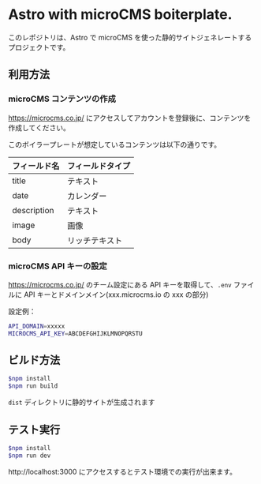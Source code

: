 # Astro with microCMS boiterplate.

このレポジトリは、Astro で microCMS を使った静的サイトジェネレートするプロジェクトです。

## 利用方法

### microCMS コンテンツの作成

https://microcms.co.jp/ にアクセスしてアカウントを登録後に、コンテンツを作成してください。

このボイラープレートが想定しているコンテンツは以下の通りです。

| フィールド名 | フィールドタイプ |
| - | - |
| title | テキスト |
| date | カレンダー |
| description | テキスト |
| image | 画像 |
| body | リッチテキスト |

### microCMS API キーの設定

https://microcms.co.jp/ のチーム設定にある API キーを取得して、`.env` ファイルに API キーとドメインメイン(xxx.microcms.io の xxx の部分)

設定例：

```bash
API_DOMAIN=xxxxx
MICROCMS_API_KEY=ABCDEFGHIJKLMNOPQRSTU
```

## ビルド方法

```bash
$npm install
$npm run build
```

`dist` ディレクトリに静的サイトが生成されます

## テスト実行

```bash
$npm install
$npm run dev
```

http://localhost:3000 にアクセスするとテスト環境での実行が出来ます。
